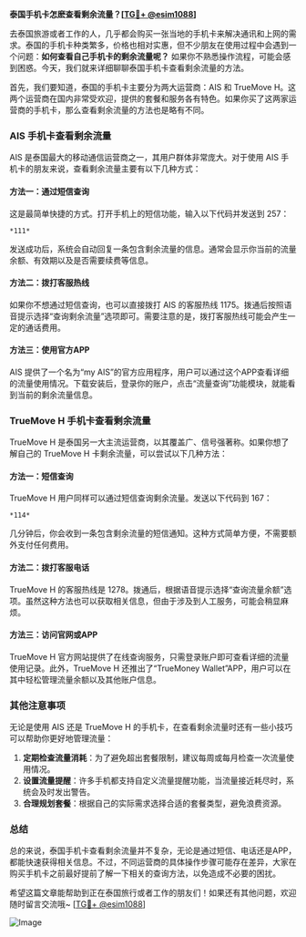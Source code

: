 **泰国手机卡怎麽查看剩余流量？[[TG💪+ @esim1088](https://t.me/s/esim1088)]**

去泰国旅游或者工作的人，几乎都会购买一张当地的手机卡来解决通讯和上网的需求。泰国的手机卡种类繁多，价格也相对实惠，但不少朋友在使用过程中会遇到一个问题：**如何查看自己手机卡的剩余流量呢？** 如果你不熟悉操作流程，可能会感到困惑。今天，我们就来详细聊聊泰国手机卡查看剩余流量的方法。

首先，我们要知道，泰国的手机卡主要分为两大运营商：AIS 和 TrueMove H。这两个运营商在国内非常受欢迎，提供的套餐和服务各有特色。如果你买了这两家运营商的手机卡，那么查看剩余流量的方法也是略有不同。

### AIS 手机卡查看剩余流量

AIS 是泰国最大的移动通信运营商之一，其用户群体非常庞大。对于使用 AIS 手机卡的朋友来说，查看剩余流量主要有以下几种方式：

#### 方法一：通过短信查询
这是最简单快捷的方式。打开手机上的短信功能，输入以下代码并发送到 257：
```
*111*
```
发送成功后，系统会自动回复一条包含剩余流量的信息。通常会显示你当前的流量余额、有效期以及是否需要续费等信息。

#### 方法二：拨打客服热线
如果你不想通过短信查询，也可以直接拨打 AIS 的客服热线 1175。拨通后按照语音提示选择“查询剩余流量”选项即可。需要注意的是，拨打客服热线可能会产生一定的通话费用。

#### 方法三：使用官方APP
AIS 提供了一个名为“my AIS”的官方应用程序，用户可以通过这个APP查看详细的流量使用情况。下载安装后，登录你的账户，点击“流量查询”功能模块，就能看到当前的剩余流量信息。

### TrueMove H 手机卡查看剩余流量

TrueMove H 是泰国另一大主流运营商，以其覆盖广、信号强著称。如果你想了解自己的 TrueMove H 卡剩余流量，可以尝试以下几种方法：

#### 方法一：短信查询
TrueMove H 用户同样可以通过短信查询剩余流量。发送以下代码到 167：
```
*114*
```
几分钟后，你会收到一条包含剩余流量的短信通知。这种方式简单方便，不需要额外支付任何费用。

#### 方法二：拨打客服电话
TrueMove H 的客服热线是 1278。拨通后，根据语音提示选择“查询流量余额”选项。虽然这种方法也可以获取相关信息，但由于涉及到人工服务，可能会稍显麻烦。

#### 方法三：访问官网或APP
TrueMove H 官方网站提供了在线查询服务，只需登录账户即可查看详细的流量使用记录。此外，TrueMove H 还推出了“TrueMoney Wallet”APP，用户可以在其中轻松管理流量余额以及其他账户信息。

### 其他注意事项

无论是使用 AIS 还是 TrueMove H 的手机卡，在查看剩余流量时还有一些小技巧可以帮助你更好地管理流量：

1. **定期检查流量消耗**：为了避免超出套餐限制，建议每周或每月检查一次流量使用情况。
2. **设置流量提醒**：许多手机都支持自定义流量提醒功能，当流量接近耗尽时，系统会及时发出警告。
3. **合理规划套餐**：根据自己的实际需求选择合适的套餐类型，避免浪费资源。

### 总结

总的来说，泰国手机卡查看剩余流量并不复杂，无论是通过短信、电话还是APP，都能快速获得相关信息。不过，不同运营商的具体操作步骤可能存在差异，大家在购买手机卡之前最好提前了解一下相关的查询方法，以免造成不必要的困扰。

希望这篇文章能帮助到正在泰国旅行或者工作的朋友们！如果还有其他问题，欢迎随时留言交流哦~ [[TG💪+ @esim1088](https://t.me/s/esim1088)] 

![Image](https://i.postimg.cc/4NQfJmqS/Snipaste-2025-05-13-00-14-12.png)